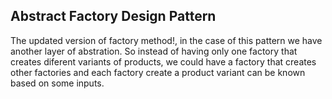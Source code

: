 ## Abstract Factory Design Pattern

The updated version of factory method!, in the case of this pattern we have another layer of abstration.
So instead of having only one factory that creates diferent variants of products, we could have a factory that creates other factories and each factory create a product variant can be known based on some inputs.
